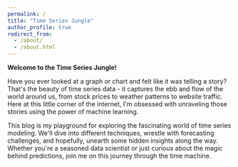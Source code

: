 ```yaml
---
permalink: /
title: "Time Series Jungle"
author_profile: true
redirect_from: 
  - /about/
  - /about.html
---
```


**Welcome to the Time Series Jungle!**

Have you ever looked at a graph or chart and felt like it was telling a story? That's the beauty of time series data - it captures the ebb and flow of the world around us, from stock prices to weather patterns to website traffic. Here at this little corner of the internet, I'm obsessed with unraveling those stories using the power of machine learning.

This blog is my playground for exploring the fascinating world of time series modeling. We'll dive into different techniques, wrestle with forecasting challenges, and hopefully, unearth some hidden insights along the way. Whether you're a seasoned data scientist or just curious about the magic behind predictions, join me on this journey through the time machine.
